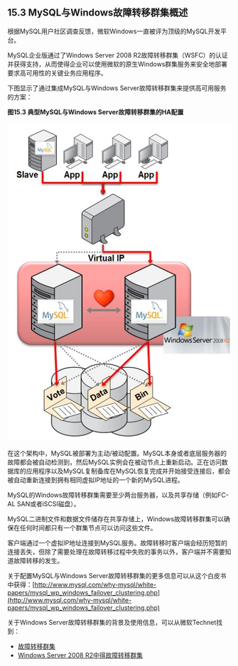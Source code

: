 ## 15.3 MySQL与Windows故障转移群集概述

根据MySQL用户社区调查反馈，微软Windows一直被评为顶级的MySQL开发平台。

MySQL企业版通过了Windows Server 2008 R2故障转移群集（WSFC）的认证并获得支持，从而使得企业可以使用微软的原生Windows群集服务来安全地部署要求高可用性的关键业务应用程序。

下图显示了通过集成MySQL与Windows Server故障转移群集来提供高可用服务的方案：

**图15.3 典型MySQL与Windows Server故障转移群集的HA配置**

![](../images/Figure_15.03_Typical_MySQL_HA_Configuration_with_Windows_Server_Failover_Clustering.jpg)

在这个架构中，MySQL被部署为主动/被动配置。MySQL本身或者底层服务器的故障都会被自动检测到，然后MySQL实例会在被动节点上重新启动。正在访问数据库的应用程序以及MySQL复制备库在MySQL恢复完成并开始接受连接后，都会被自动重新连接到拥有相同虚拟IP地址的一个新的MySQL进程。

MySQL的Windows故障转移群集需要至少两台服务器，以及共享存储（例如FC-AL SAN或者iSCSI磁盘）。

MySQL二进制文件和数据文件储存在共享存储上，Windows故障转移群集可以确保在任何时间都只有一个群集节点可以访问这些文件。

客户端通过一个虚拟IP地址连接到MySQL服务。故障转移时客户端会经历短暂的连接丢失，但除了需要处理在故障转移过程中失败的事务以外，客户端并不需要知道故障转移的发生。

关于配置MySQL与Windows Server故障转移群集的更多信息可以从这个白皮书中获得：[http://www.mysql.com/why-mysql/white-papers/mysql_wp_windows_failover_clustering.php](http://www.mysql.com/why-mysql/white-papers/mysql_wp_windows_failover_clustering.php)

关于Windows Server故障转移群集的背景及使用信息，可以从微软Technet找到：

* [故障转移群集](http://technet.microsoft.com/en-us/library/cc725923\(v=ws.10\).aspx)
* [Windows Server 2008 R2中得故障转移群集](http://technet.microsoft.com/en-us/library/ff182338\(v=ws.10\).aspx)